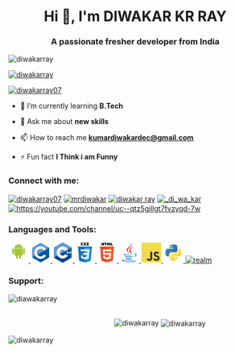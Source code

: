 <h1 align="center">Hi 👋, I'm DIWAKAR KR RAY</h1>
<h3 align="center">A passionate fresher developer from India</h3>

<p align="left"> <img src="https://komarev.com/ghpvc/?username=diwakarray&label=Profile%20views&color=0e75b6&style=flat" alt="diwakarray" /> </p>

<p align="left"> <a href="https://github.com/ryo-ma/github-profile-trophy"><img src="https://github-profile-trophy.vercel.app/?username=diwakarray" alt="diwakarray" /></a> </p>

<p align="left"> <a href="https://twitter.com/diwakarray07" target="blank"><img src="https://img.shields.io/twitter/follow/diwakarray07?logo=twitter&style=for-the-badge" alt="diwakarray07" /></a> </p>

- 🌱 I’m currently learning **B.Tech**

- 💬 Ask me about **new skills**

- 📫 How to reach me **kumardiwakardec@gmail.com**

- ⚡ Fun fact **I Think i am Funny**

<h3 align="left">Connect with me:</h3>
<p align="left">
<a href="https://twitter.com/diwakarray07" target="blank"><img align="center" src="https://raw.githubusercontent.com/rahuldkjain/github-profile-readme-generator/master/src/images/icons/Social/twitter.svg" alt="diwakarray07" height="30" width="40" /></a>
<a href="https://linkedin.com/in/mrdiwakar" target="blank"><img align="center" src="https://raw.githubusercontent.com/rahuldkjain/github-profile-readme-generator/master/src/images/icons/Social/linked-in-alt.svg" alt="mrdiwakar" height="30" width="40" /></a>
<a href="https://www.facebook.com/diwakar.ray.146" target="blank"><img align="center" src="https://raw.githubusercontent.com/rahuldkjain/github-profile-readme-generator/master/src/images/icons/Social/facebook.svg" alt="diwakar ray" height="30" width="40" /></a>
<a href="https://instagram.com/_di_wa_kar" target="blank"><img align="center" src="https://raw.githubusercontent.com/rahuldkjain/github-profile-readme-generator/master/src/images/icons/Social/instagram.svg" alt="_di_wa_kar" height="30" width="40" /></a>
<a href="https://youtube.com/channel/UC--qTZ5giLlgt7fvZyqD-7w" target="blank"><img align="center" src="https://raw.githubusercontent.com/rahuldkjain/github-profile-readme-generator/master/src/images/icons/Social/youtube.svg" alt="https://youtube.com/channel/uc--qtz5gillgt7fvzyqd-7w" height="30" width="40" /></a>
</p>

<h3 align="left">Languages and Tools:</h3>
<p align="left"> <a href="https://developer.android.com" target="_blank" rel="noreferrer"> <img src="https://raw.githubusercontent.com/devicons/devicon/master/icons/android/android-original-wordmark.svg" alt="android" width="40" height="40"/> </a> <a href="https://www.cprogramming.com/" target="_blank" rel="noreferrer"> <img src="https://raw.githubusercontent.com/devicons/devicon/master/icons/c/c-original.svg" alt="c" width="40" height="40"/> </a> <a href="https://www.w3schools.com/cpp/" target="_blank" rel="noreferrer"> <img src="https://raw.githubusercontent.com/devicons/devicon/master/icons/cplusplus/cplusplus-original.svg" alt="cplusplus" width="40" height="40"/> </a> <a href="https://www.w3schools.com/css/" target="_blank" rel="noreferrer"> <img src="https://raw.githubusercontent.com/devicons/devicon/master/icons/css3/css3-original-wordmark.svg" alt="css3" width="40" height="40"/> </a> <a href="https://www.w3.org/html/" target="_blank" rel="noreferrer"> <img src="https://raw.githubusercontent.com/devicons/devicon/master/icons/html5/html5-original-wordmark.svg" alt="html5" width="40" height="40"/> </a> <a href="https://www.java.com" target="_blank" rel="noreferrer"> <img src="https://raw.githubusercontent.com/devicons/devicon/master/icons/java/java-original.svg" alt="java" width="40" height="40"/> </a> <a href="https://developer.mozilla.org/en-US/docs/Web/JavaScript" target="_blank" rel="noreferrer"> <img src="https://raw.githubusercontent.com/devicons/devicon/master/icons/javascript/javascript-original.svg" alt="javascript" width="40" height="40"/> </a> <a href="https://www.python.org" target="_blank" rel="noreferrer"> <img src="https://raw.githubusercontent.com/devicons/devicon/master/icons/python/python-original.svg" alt="python" width="40" height="40"/> </a> <a href="https://realm.io/" target="_blank" rel="noreferrer"> <img src="https://raw.githubusercontent.com/bestofjs/bestofjs-webui/8665e8c267a0215f3159df28b33c365198101df5/public/logos/realm.svg" alt="realm" width="40" height="40"/> </a> </p>

<h3 align="left">Support:</h3>
<p><a href="https://www.buymeacoffee.com/diawakarray"> <img align="left" src="https://cdn.buymeacoffee.com/buttons/v2/default-yellow.png" height="50" width="210" alt="diawakarray" /></a></p><br><br>

<p><img align="left" src="https://github-readme-stats.vercel.app/api/top-langs?username=diwakarray&show_icons=true&locale=en&layout=compact" alt="diwakarray" /></p>

<p>&nbsp;<img align="center" src="https://github-readme-stats.vercel.app/api?username=diwakarray&show_icons=true&locale=en" alt="diwakarray" /></p>

<p><img align="center" src="https://github-readme-streak-stats.herokuapp.com/?user=diwakarray&" alt="diwakarray" /></p>
